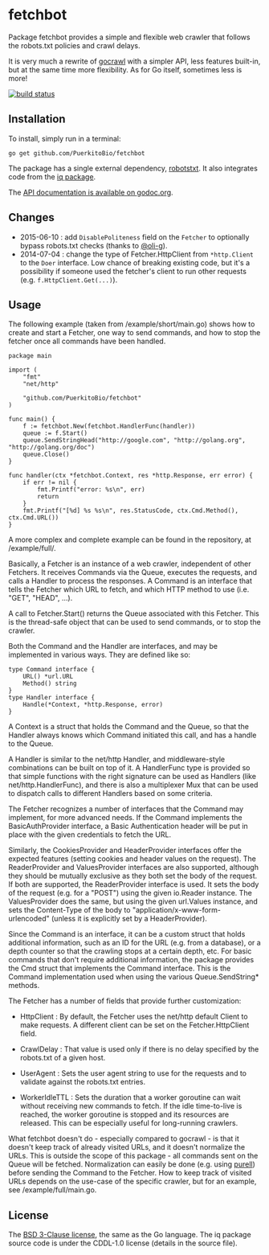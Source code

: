 # fetchbot

Package fetchbot provides a simple and flexible web crawler that follows the robots.txt
policies and crawl delays.

It is very much a rewrite of [gocrawl](https://github.com/PuerkitoBio/gocrawl) with a
simpler API, less features built-in, but at the same time more flexibility. As for Go
itself, sometimes less is more!

[![build status](https://secure.travis-ci.org/PuerkitoBio/fetchbot.png)](http://travis-ci.org/PuerkitoBio/fetchbot)

## Installation

To install, simply run in a terminal:

    go get github.com/PuerkitoBio/fetchbot

The package has a single external dependency, [robotstxt](https://github.com/temoto/robotstxt-go). It also integrates code from the [iq package](https://github.com/kylelemons/iq).

The [API documentation is available on godoc.org](http://godoc.org/github.com/PuerkitoBio/fetchbot).

## Changes

* 2015-06-10 : add `DisablePoliteness` field on the `Fetcher` to optionally bypass robots.txt checks (thanks to [@oli-g][oli]).
* 2014-07-04 : change the type of Fetcher.HttpClient from `*http.Client` to the `Doer` interface. Low chance of breaking existing code, but it's a possibility if someone used the fetcher's client to run other requests (e.g. `f.HttpClient.Get(...)`).

## Usage

The following example (taken from /example/short/main.go) shows how to create and
start a Fetcher, one way to send commands, and how to stop the fetcher once all
commands have been handled.

    package main

    import (
    	"fmt"
    	"net/http"

    	"github.com/PuerkitoBio/fetchbot"
    )

    func main() {
    	f := fetchbot.New(fetchbot.HandlerFunc(handler))
    	queue := f.Start()
    	queue.SendStringHead("http://google.com", "http://golang.org", "http://golang.org/doc")
    	queue.Close()
    }

    func handler(ctx *fetchbot.Context, res *http.Response, err error) {
    	if err != nil {
    		fmt.Printf("error: %s\n", err)
    		return
    	}
    	fmt.Printf("[%d] %s %s\n", res.StatusCode, ctx.Cmd.Method(), ctx.Cmd.URL())
    }

A more complex and complete example can be found in the repository, at /example/full/.

Basically, a Fetcher is an instance of a web crawler, independent of other Fetchers.
It receives Commands via the Queue, executes the requests, and calls a Handler to
process the responses. A Command is an interface that tells the Fetcher which URL to
fetch, and which HTTP method to use (i.e. "GET", "HEAD", ...).

A call to Fetcher.Start() returns the Queue associated with this Fetcher. This is the
thread-safe object that can be used to send commands, or to stop the crawler.

Both the Command and the Handler are interfaces, and may be implemented in various ways.
They are defined like so:

    type Command interface {
    	URL() *url.URL
    	Method() string
    }
    type Handler interface {
    	Handle(*Context, *http.Response, error)
    }

A Context is a struct that holds the Command and the Queue, so that the Handler always
knows which Command initiated this call, and has a handle to the Queue.

A Handler is similar to the net/http Handler, and middleware-style combinations can
be built on top of it. A HandlerFunc type is provided so that simple functions
with the right signature can be used as Handlers (like net/http.HandlerFunc), and there
is also a multiplexer Mux that can be used to dispatch calls to different Handlers
based on some criteria.

The Fetcher recognizes a number of interfaces that the Command may implement, for
more advanced needs. If the Command implements the BasicAuthProvider interface,
a Basic Authentication header will be put in place with the given credentials
to fetch the URL.

Similarly, the CookiesProvider and HeaderProvider interfaces offer the expected
features (setting cookies and header values on the request). The ReaderProvider
and ValuesProvider interfaces are also supported, although they should be mutually
exclusive as they both set the body of the request. If both are supported, the
ReaderProvider interface is used. It sets the body of the request (e.g. for a "POST")
using the given io.Reader instance. The ValuesProvider does the same, but using
the given url.Values instance, and sets the Content-Type of the body to
"application/x-www-form-urlencoded" (unless it is explicitly set by a HeaderProvider).

Since the Command is an interface, it can be a custom struct that holds additional
information, such as an ID for the URL (e.g. from a database), or a depth counter
so that the crawling stops at a certain depth, etc. For basic commands that don't
require additional information, the package provides the Cmd struct that implements
the Command interface. This is the Command implementation used when using the
various Queue.SendString\* methods.

The Fetcher has a number of fields that provide further customization:

- HttpClient : By default, the Fetcher uses the net/http default Client to make requests. A
different client can be set on the Fetcher.HttpClient field.

- CrawlDelay : That value is used only if there is no delay specified
by the robots.txt of a given host.

- UserAgent : Sets the user agent string to use for the requests and to validate
against the robots.txt entries.

- WorkerIdleTTL : Sets the duration that a worker goroutine can wait without receiving
new commands to fetch. If the idle time-to-live is reached, the worker goroutine
is stopped and its resources are released. This can be especially useful for
long-running crawlers.

What fetchbot doesn't do - especially compared to gocrawl - is that it doesn't
keep track of already visited URLs, and it doesn't normalize the URLs. This is outside
the scope of this package - all commands sent on the Queue will be fetched.
Normalization can easily be done (e.g. using [purell](https://github.com/PuerkitoBio/purell)) before sending the Command to the Fetcher.
How to keep track of visited URLs depends on the use-case of the specific crawler,
but for an example, see /example/full/main.go.

## License

The [BSD 3-Clause license](http://opensource.org/licenses/BSD-3-Clause), the same as
the Go language. The iq package source code is under the CDDL-1.0 license (details in
the source file).

[oli]: https://github.com/oli-g
